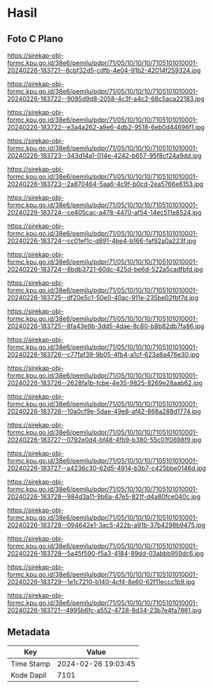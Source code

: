 # Hasil

## Foto C Plano

https://sirekap-obj-formc.kpu.go.id/38e6/pemilu/pdpr/71/05/10/10/10/7105101010001-20240226-183721--8cbf32d5-cdfb-4e04-91b2-42014f259324.jpg

https://sirekap-obj-formc.kpu.go.id/38e6/pemilu/pdpr/71/05/10/10/10/7105101010001-20240226-183722--9095d9d8-2058-4c3f-a4c2-68c5aca22183.jpg

https://sirekap-obj-formc.kpu.go.id/38e6/pemilu/pdpr/71/05/10/10/10/7105101010001-20240226-183722--e3a4a262-a9e6-4db2-9518-6eb0d44696f1.jpg

https://sirekap-obj-formc.kpu.go.id/38e6/pemilu/pdpr/71/05/10/10/10/7105101010001-20240226-183723--343d14a1-014e-4242-b657-95f8cf24a9dd.jpg

https://sirekap-obj-formc.kpu.go.id/38e6/pemilu/pdpr/71/05/10/10/10/7105101010001-20240226-183723--2a870464-5aa6-4c9f-b0cd-2ea5766e6153.jpg

https://sirekap-obj-formc.kpu.go.id/38e6/pemilu/pdpr/71/05/10/10/10/7105101010001-20240226-183724--ce405cac-a478-4470-af54-14ec511e8524.jpg

https://sirekap-obj-formc.kpu.go.id/38e6/pemilu/pdpr/71/05/10/10/10/7105101010001-20240226-183724--cc01ef1c-d891-4be4-b166-faf92a0a223f.jpg

https://sirekap-obj-formc.kpu.go.id/38e6/pemilu/pdpr/71/05/10/10/10/7105101010001-20240226-183724--8bdb3721-60dc-425d-be6d-522a5cadfbfd.jpg

https://sirekap-obj-formc.kpu.go.id/38e6/pemilu/pdpr/71/05/10/10/10/7105101010001-20240226-183725--df20e5c1-50e0-40ac-911e-235be02fbf7d.jpg

https://sirekap-obj-formc.kpu.go.id/38e6/pemilu/pdpr/71/05/10/10/10/7105101010001-20240226-183725--8fa43e9b-3dd5-4dae-8c80-b8b82db7fa86.jpg

https://sirekap-obj-formc.kpu.go.id/38e6/pemilu/pdpr/71/05/10/10/10/7105101010001-20240226-183726--c77faf39-9b05-4fb4-a1cf-623a8a476e30.jpg

https://sirekap-obj-formc.kpu.go.id/38e6/pemilu/pdpr/71/05/10/10/10/7105101010001-20240226-183726--2628fa1b-fcbe-4e35-9825-8269e28aab62.jpg

https://sirekap-obj-formc.kpu.go.id/38e6/pemilu/pdpr/71/05/10/10/10/7105101010001-20240226-183726--10a0cf9e-5dae-49e8-af42-868a288d1774.jpg

https://sirekap-obj-formc.kpu.go.id/38e6/pemilu/pdpr/71/05/10/10/10/7105101010001-20240226-183727--0792e0d4-bf48-4fb9-b380-55c01f0698f9.jpg

https://sirekap-obj-formc.kpu.go.id/38e6/pemilu/pdpr/71/05/10/10/10/7105101010001-20240226-183727--a4236c30-62d5-4914-b3b7-c425bbe0146d.jpg

https://sirekap-obj-formc.kpu.go.id/38e6/pemilu/pdpr/71/05/10/10/10/7105101010001-20240226-183728--984d3a11-9b6a-47e5-821f-d4a80fce040c.jpg

https://sirekap-obj-formc.kpu.go.id/38e6/pemilu/pdpr/71/05/10/10/10/7105101010001-20240226-183728--094642e1-3ac5-422b-a91b-37b4298b9475.jpg

https://sirekap-obj-formc.kpu.go.id/38e6/pemilu/pdpr/71/05/10/10/10/7105101010001-20240226-183728--5a45f590-f5a3-4184-89dd-03abbb959dc6.jpg

https://sirekap-obj-formc.kpu.go.id/38e6/pemilu/pdpr/71/05/10/10/10/7105101010001-20240226-183729--1e1c7210-b140-4cf4-8e60-62f11eccc1b9.jpg

https://sirekap-obj-formc.kpu.go.id/38e6/pemilu/pdpr/71/05/10/10/10/7105101010001-20240226-183721--4995b6fc-a552-4728-8d34-23b7e4fa7861.jpg


## Metadata

| Key        | Value               |
| ---------- | ------------------- |
| Time Stamp | 2024-02-26 19:03:45 |
| Kode Dapil | 7101                |




